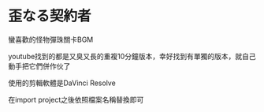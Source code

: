 # 歪なる契約者

蠻喜歡的怪物彈珠關卡BGM

youtube找到的都是又臭又長的重複10分鐘版本，幸好找到有單獨的版本，就自己動手把它們併作伙了

使用的剪輯軟體是DaVinci Resolve

在import project之後依照檔案名稱替換即可